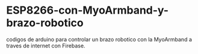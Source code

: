 # ESP8266-con-MyoArmband-y-brazo-robotico
codigos de arduino para controlar un brazo robotico con la MyoArmband a traves de internet con Firebase.
